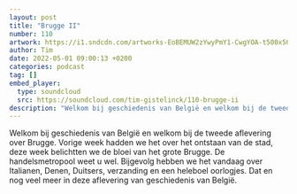 ```yaml
---
layout: post
title: "Brugge II"
number: 110
artwork: https://i1.sndcdn.com/artworks-EoBEMUW2zYwyPmY1-CwgYOA-t500x500.jpg
author: Tim
date: 2022-05-01 09:00:13 +0200
categories: podcast
tag: []
embed_player:
  type: soundcloud
  src: https://soundcloud.com/tim-gistelinck/110-brugge-ii
description: "Welkom bij geschiedenis van België en welkom bij de tweede aflevering over Brugge."
---
```

Welkom bij geschiedenis van België en welkom bij de tweede aflevering over Brugge. Vorige week hadden we het over het ontstaan van de stad, deze week belichtten we de bloei van het grote Brugge. De handelsmetropool weet u wel. Bijgevolg hebben we het vandaag over Italianen, Denen, Duitsers, verzanding en een heleboel oorlogjes. Dat en nog veel meer in deze aflevering van geschiedenis van België.